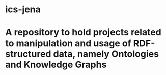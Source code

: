 # ics-jena

# A repository to hold projects related to manipulation and usage of RDF-structured data, namely Ontologies and Knowledge Graphs
